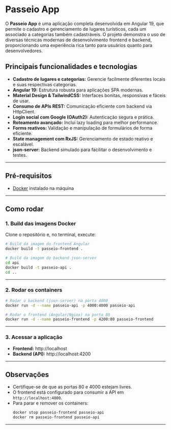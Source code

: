 # Passeio App

O **Passeio App** é uma aplicação completa desenvolvida em Angular 19, que permite o cadastro e gerenciamento de lugares turísticos, cada um associado a categorias também cadastráveis. O projeto demonstra o uso de diversas técnicas modernas de desenvolvimento frontend e backend, proporcionando uma experiência rica tanto para usuários quanto para desenvolvedores.

## Principais funcionalidades e tecnologias

- **Cadastro de lugares e categorias:** Gerencie facilmente diferentes locais e suas respectivas categorias.
- **Angular 19:** Estrutura robusta para aplicações SPA modernas.
- **Material Design & TailwindCSS:** Interfaces bonitas, responsivas e fáceis de usar.
- **Consumo de APIs REST:** Comunicação eficiente com backend via HttpClient.
- **Login social com Google (OAuth2):** Autenticação segura e prática.
- **Roteamento avançado:** Inclui lazy loading para melhor performance.
- **Forms reativos:** Validação e manipulação de formulários de forma eficiente.
- **State management com RxJS:** Gerenciamento de estado reativo e escalável.
- **json-server:** Backend simulado para facilitar o desenvolvimento e testes.

---

## Pré-requisitos

- [Docker](https://www.docker.com/) instalado na máquina

---

## Como rodar

### 1. Build das imagens Docker

Clone o repositório e, no terminal, execute:

```sh
# Build da imagem do frontend Angular
docker build -t passeio-frontend .

# Build da imagem do backend json-server
cd api
docker build -t passeio-api .
cd ..
```

---

### 2. Rodar os containers

```sh
# Rodar o backend (json-server) na porta 4000
docker run -d --name passeio-api -p 4000:4000 passeio-api

# Rodar o frontend (Angular/Nginx) na porta 80
docker run -d --name passeio-frontend -p 4200:80 passeio-frontend
```

---

### 3. Acessar a aplicação

- **Frontend:** http://localhost
- **Backend (API):** http://localhost:4200

---

## Observações

- Certifique-se de que as portas 80 e 4000 estejam livres.
- O frontend está configurado para consumir a API em `http://localhost:4000`.
- Para parar e remover os containers:
  ```sh
  docker stop passeio-frontend passeio-api
  docker rm passeio-frontend passeio-api
  ```

---
